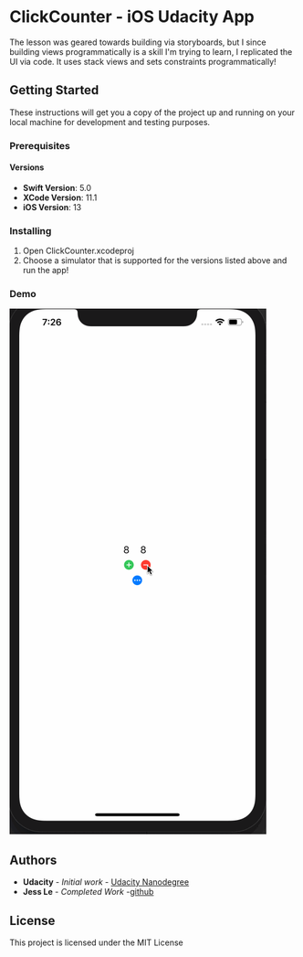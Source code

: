 #  ClickCounter - iOS Udacity App

The lesson was geared towards building via storyboards, but I since building views programmatically is a skill I'm trying to learn, I replicated the UI via code. It uses stack views and sets constraints programmatically! 

## Getting Started

These instructions will get you a copy of the project up and running on your local machine for development and testing purposes.


### Prerequisites

#### Versions

* **Swift Version**: 5.0
* **XCode Version**: 11.1
* **iOS Version**: 13

### Installing

1. Open ClickCounter.xcodeproj
1. Choose a simulator that is supported for the versions listed above and run the app!

### Demo

![click counter demo](click-counter-demo.gif)

## Authors

* **Udacity** - *Initial work* - [Udacity Nanodegree](https://www.udacity.com/course/ios-developer-nanodegree--nd003)
* **Jess Le** - *Completed Work* -[github](https://github.com/lovelejess)


## License

This project is licensed under the MIT License

